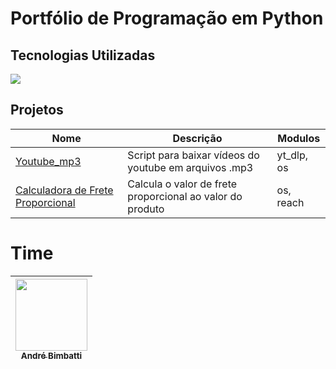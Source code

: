 <h1>Portfólio de Programação em Python</h1>

## Tecnologias Utilizadas
<div>
  <img src="https://img.shields.io/badge/python-3670A0?style=for-the-badge&logo=python&logoColor=ffdd54">
</div>

<h2>Projetos</h2>

| Nome      | Descrição      | Modulos |
| ------------- | ------------- |  ------------- |
| [Youtube_mp3](https://github.com/andrebimbatti/portfolio/tree/main/codigos/001_youtube_mp3)    | Script para baixar vídeos do youtube em arquivos .mp3    | yt_dlp, os |
|[Calculadora de Frete Proporcional](https://github.com/andrebimbatti/portfolio/tree/main/codigos/002_valor_proporcional_frete)| Calcula o valor de frete proporcional ao valor do produto | os, reach |


# Time

| [<img src="https://avatars.githubusercontent.com/u/37429520?v=4" width="115"><br><sub>André Bimbatti</sub>](https://github.com/andrebimbatti)
| :---: |
